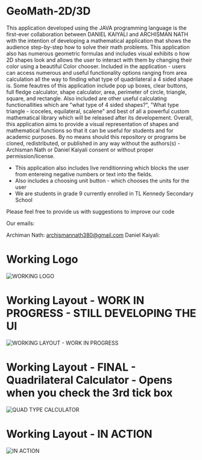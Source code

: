 # GeoMath-2D/3D

This application developed using the JAVA programming language is the first-ever collaboration between DANIEL KAIYALI  and ARCHISMAN NATH with the intention of developing a 
mathematical application that shows the audience step-by-step how to solve their math problems. This application also has numerous geometric formulas and includes visual exhibits o how 2D shapes look and allows the user to interact with them by changing their color using a beautiful Color chooser. Included in the application - users can access numerous and useful functionality options ranging from area calculation all the way to finding what type of quadrilateral a 4 sided shape is. Some feautres of this application include pop up boxes, clear buttons, full fledge calculator, shape calculator, area, perimeter of circle, triangle, square, and rectangle. Also included are other useful calculating functionallities which are "what type of 4 sided shapes?", "What type triangle - icoceles, equilateral, scalene" and best of all a powerful custom mathematical library which will be released after its developement. Overall, this application aims to provide a visual representation of shapes and mathematical functions so that it can be useful for students and for academic purposes. By no means should this repository or programs be cloned, redistributed, or published in any way without the authors(s) - Archisman Nath or Daniel Kaiyali consent or without proper permission/license.

- This application also includes live renditionning which blocks the user from entereing negative numbers or text into the fields.
- Also includes a choosing unit button - which chooses the units for the user
- We are students in grade 9 currently enrolled in TL Kennedy Secondary School

Please feel free to provide us with suggestions to improve our code

Our emails:

Archiman Nath: archismannath380@gmail.com
Daniel Kaiyali: 

# Working Logo
![WORKING LOGO](https://user-images.githubusercontent.com/61641517/116800280-b06ec880-aacd-11eb-9587-06598ca9aa71.jpg)


# Working Layout - WORK IN PROGRESS - STILL DEVELOPING THE UI 
![WORKING LAYOUT - WORK IN PROGRESS](https://user-images.githubusercontent.com/61641517/120564572-39349900-c3d9-11eb-9624-3b4291f1aba8.PNG)

# Working Layout - FINAL - Quadrilateral Calculator - Opens when you check the 3rd tick box
![QUAD TYPE CALCULATOR](https://user-images.githubusercontent.com/61641517/120564756-9fb9b700-c3d9-11eb-96c9-1c23df3b2e05.PNG)

# Working Layout - IN ACTION
![IN ACTION](https://user-images.githubusercontent.com/61641517/120564921-f921e600-c3d9-11eb-993c-277d27327338.PNG)







